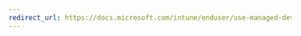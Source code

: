 ```yaml
---
redirect_url: https://docs.microsoft.com/intune/enduser/use-managed-devices-to-get-work-done
---
```

